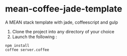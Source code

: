 # mean-coffee-jade-template
A MEAN stack template with jade, coffeescript and gulp

1. Clone the project into any directory of your choice
2. Launch the following :

```
npm install
coffee server.coffee
```
